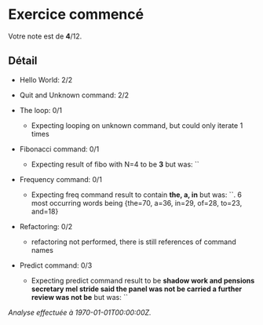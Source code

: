 # Exercice commencé
Votre note est de **4**/12.

## Détail
* Hello World: 2/2
* Quit and Unknown command: 2/2
* The loop: 0/1
    * Expecting looping on unknown command, but could only iterate 1 times

* Fibonacci command: 0/1
    * Expecting result of fibo with N=4 to be **3** but was: ``

* Frequency command: 0/1
    * Expecting freq command result to contain **the, a, in** but was: ``. 6 most occurring words being {the=70, a=36, in=29, of=28, to=23, and=18}

* Refactoring: 0/2
    * refactoring not performed, there is still references of command names

* Predict command: 0/3
    * Expecting predict command result to be **shadow work and pensions secretary mel stride said the panel was not be carried a further review was not be** but was: ``



*Analyse effectuée à 1970-01-01T00:00:00Z.*
